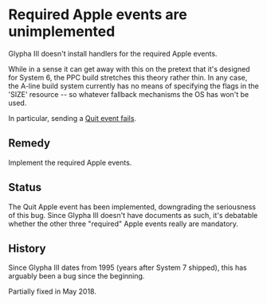 Required Apple events are unimplemented
=======================================

Glypha III doesn't install handlers for the required Apple events.

While in a sense it can get away with this on the pretext that it's designed for System 6, the PPC build stretches this theory rather thin.  In any case, the A-line build system currently has no means of specifying the flags in the 'SIZE' resource -- so whatever fallback mechanisms the OS has won't be used.

In particular, sending a [Quit event fails][quit-event].

[quit-event]:  <FIXED/quit-apple-event.md>

Remedy
------

Implement the required Apple events.

Status
------

The Quit Apple event has been implemented, downgrading the seriousness of this bug.  Since Glypha III doesn't have documents as such, it's debatable whether the other three "required" Apple events really are mandatory.

History
-------

Since Glypha III dates from 1995 (years after System 7 shipped), this has arguably been a bug since the beginning.

Partially fixed in May 2018.
